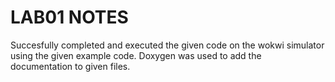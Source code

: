 # LAB01 NOTES

Succesfully completed and executed the given code on the wokwi simulator using the given example code.
Doxygen was used to add the documentation to given files.
